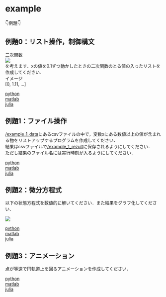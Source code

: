 # example

👇例題👇

## 例題0：リスト操作，制御構文
二次関数  
<img src="https://latex.codecogs.com/gif.latex?\bg_white&space;y=x^2&plus;x&plus;1"/>  
を考えます．xの値を0.1ずつ動かしたときの二次関数のとる値の入ったリストを作成してください．  
イメージ  
[0, 1.11, ...]


[python](https://github.com/YoshimitsuMatsutaIe/ans_2021/blob/main/example_py/example_0.py)  
[matlab](https://github.com/YoshimitsuMatsutaIe/ans_2021/blob/main/example_m/example_0.m)  
[julia](https://github.com/YoshimitsuMatsutaIe/ans_2021/blob/main/example_jl/example_0.jl)  

## 例題1：ファイル操作
[/example_1_data](https://github.com/YoshimitsuMatsutaIe/ans_2021/tree/main/example_py/example_1_data)にあるcsvファイルの中で，変数xにある数値以上の値が含まれる物をリストアップするプログラムを作成してください．  
結果はcsvファイルで[/example_1_rezult](https://github.com/YoshimitsuMatsutaIe/ans_2021/tree/main/example_py/example_1_result)に保存されるようにしてください．  
ただし結果のファイル名には実行時刻が入るようにしてください．  

[python](https://github.com/YoshimitsuMatsutaIe/ans_2021/blob/main/example_py/example_1.py)  
[matlab](https://github.com/YoshimitsuMatsutaIe/ans_2021/blob/main/example_m/example_1.m)  
[julia](https://github.com/YoshimitsuMatsutaIe/ans_2021/blob/main/example_jl/example_1.jl)  

## 例題2：微分方程式
以下の状態方程式を数値的に解いてください．また結果をグラフ化してください．  

<img src="https://latex.codecogs.com/png.latex?\bg_white&space;\frac{\mathrm{d}&space;x}{\mathrm{d}&space;t}&space;=&space;ax">


[python](https://github.com/YoshimitsuMatsutaIe/ans_2021/blob/main/example_py/example_2.py)  
[matlab](https://github.com/YoshimitsuMatsutaIe/ans_2021/blob/main/example_m/example_2.m)  
[julia](https://github.com/YoshimitsuMatsutaIe/ans_2021/blob/main/example_jl/example_2.jl)  

## 例題3：アニメーション
点が等速で円軌道上を回るアニメーションを作成してください．  

[python](https://github.com/YoshimitsuMatsutaIe/ans_2021/blob/main/example_py/example_3.py)  
[matlab](https://github.com/YoshimitsuMatsutaIe/ans_2021/blob/main/example_m/example_3.m)  
[julia](https://github.com/YoshimitsuMatsutaIe/ans_2021/blob/main/example_jl/example_3.jl)  